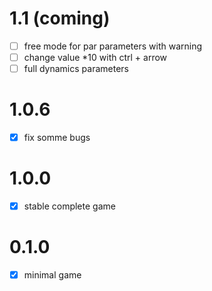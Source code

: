# 1.1 (coming)

- [ ] free mode for par parameters with warning
- [ ] change value *10 with ctrl + arrow
- [ ] full dynamics parameters

# 1.0.6

- [x] fix somme bugs

# 1.0.0

- [x] stable complete game

# 0.1.0

- [x] minimal game

